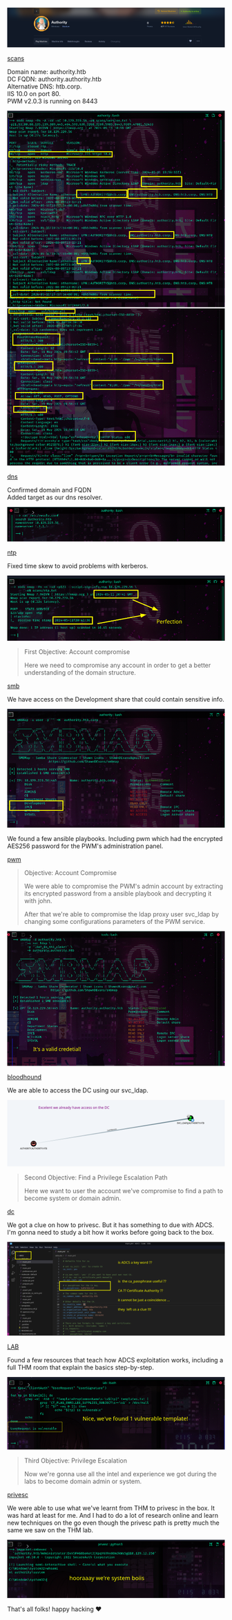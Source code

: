 ![](images/banner.png)


[scans](scans.md)

Domain name:  authority.htb  
DC FQDN: authority.authority.htb  
Alternative DNS: htb.corp.  
IIS 10.0 on port 80.  
PWM v2.0.3 is running on 8443  

![](images/version0.png)
![](images/version1.png)

[dns](dns.md)

Confirmed domain and FQDN  
Added target as our dns resolver. 

![](images/resolv.png)


[ntp](ntp.md)

Fixed time skew to avoid problems with kerberos.


![](images/time.png)



> First Objective: Account compromise  
> 
> Here we need to compromise any account  in order to get a better understanding of the domain structure. 


[smb](smb.md)

We have access on the Development share that could contain sensitive info. 

![](images/groundzero.png)

We found a few ansible playbooks. Including pwm which had the encrypted AES256 password for the PWM's administration panel.



[pwm](pwm.md)

>  Objective: Account Compromise  
>  
>  We were able to compromise the PWM's admin account by extracting its encrypted password from a ansible playbook and decrypting it with john.
>   
>  After that we're able  to compromise the ldap proxy user svc_ldap by changing some configurations parameters of the PWM service.  

![](images/valid.png)



[bloodhound](bloodhound.md)

We are able to access the DC using our svc_ldap. 

![](images/winrm.png)



> Second Objective: Find a Privilege Escalation Path
> 
> Here we  want to user the account we've compromise to find a path to become system or domain admin. 


[dc](DC.md)

We got a clue on how to  privesc. But it has something to due with ADCS.  
I'm gonna need to study a bit how it works before going back to the box.

![](images/direction.png)



[LAB](LAB.md)  

Found a few resources that teach how ADCS exploitation works, including a full 
THM room  that explain the basics step-by-step. 

![](images/vulnerable.png)



> Third  Objective:  Privilege Escalation
> 
>Now we're gonna use all the intel and experience we got during the labs to become domain admin or system.
 

[privesc](privesc.md)

We were able to use what we've learnt from THM to privesc in the box. It was hard at least for me. And I had to do a lot of research online and learn new techniques on the go even though the privesc path is pretty much the same we saw on the THM lab.

![](images/system.png)

That's all folks! happy hacking ❤️
